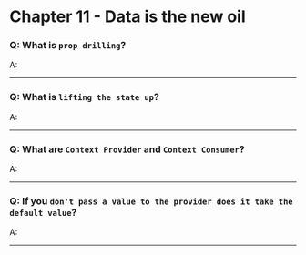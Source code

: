 # Chapter 11 - Data is the new oil

### Q: What is `prop drilling`?
A: 

---

### Q: What is `lifting the state up`?
A: 


---

### Q: What are `Context Provider` and `Context Consumer`?
A: 



---

### Q: If you `don't pass a value to the provider does it take the default value`?
A: 



---
